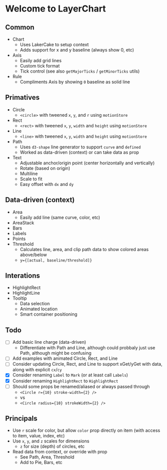 <div class="bg-white p-2 m-2 rounded shadow-lg border">
<div class="prose">

<h1>Welcome to LayerChart</h1>

<h2>Common</h2>

- Chart
  - Uses LakerCake to setup context
  - Adds support for x and y baseline (always show 0, etc)
- Axis
  - Easily add grid lines
  - Custom tick format
  - Tick control (see also `getMajorTicks` / `getMinorTicks` utils)
- Rule
  - Compliments Axis by showing `0` baseline as solid line

<h2>Primatives</h2>

- Circle
  - `<circle>` with tweened `x`, `y`, and `r` using `motionStore`
- Rect
  - `<rect>` with tweened `x`, `y`, `width` and `height` using `motionStore`
- Line
  - `<line>` with tweened `x`, `y`, `width` and `height` using `motionStore`
- Path
  - Uses `d3-shape` line generator to support `curve` and `defined`
  - Worked as data-driven (context) or can take data as prop
- Text
  - Adjustable anchor/origin point (center horizontally and vertically)
  - Rotate (based on origin)
  - Multiline
  - Scale to fit
  - Easy offset with `dx` and `dy`

<h2>Data-driven (context)</h2>

- Area
  - Easily add line (same curve, color, etc)
- AreaStack
- Bars
- Labels
- Points
- Threshold
  - Calculates line, area, and clip path data to show colored areas above/below
  - `y={[actual, baseline/threshold]}`

<h2>Interations</h2>

- HighlightRect
- HighlightLine
- Tooltip
  - Data selection
  - Animated location
  - Smart container positioning

<h2>Todo</h2>

- [ ] Add basic line charge (data-driven)
  - Differentiate with Path and Line, although could probbaly just use Path, although might be confusing
- [ ] Add examples with animated Circle, Rect, and Line
- [ ] Consider updating Circle, Rect, and Line to support xGet/yGet with data, along with explicit `cx`/`cy`
- [x] Consider renaming `Label` to `Mark` (or at least call `Labels`)
- [x] Consider renaming `HighlightRect` to `HighlightRect`
- [ ] Should some props be renamed/aliased or always passed through
  - `<Circle r={10} stroke-width={2} />`
  - vs
  - `<Circle radius={10} strokeWidth={2} />`

<h2>Principals</h2>

- Use `r` scale for color, but allow `color` prop directly on item (with access to item, value, index, etc)
- Use `x`, `y`, and `z` scales for dimensions
  - `z` for size (depth) of circles, etc
- Read data from context, or override with prop
  - See Path, Area, Threshold
  - Add to Pie, Bars, etc

</div>
</div>

